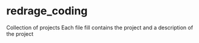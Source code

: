 # redrage_coding

Collection of projects
Each file fill contains the project and a description of the project
